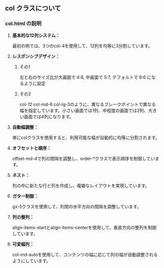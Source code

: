 ## col クラスについて

### col.html の説明
1. <b>基本的な12列システム：</b>

    最初の例では、3つのcol-4を使用して、12列を均等に3分割しています。

2. <b>レスポンシブデザイン：</b>
    1. その1

        左と右のサイズ比が大画面で 4:8, 中画面で 5:7, デフォルトで 6:6 になるように設定
  
    2. その2

        col-12 col-md-6 col-lg-3のように、異なるブレークポイントで異なる幅を指定しています。小さい画面では1列、中程度の画面では2列、大きい画面では4列になります。

3. <b>自動幅調整：</b>

    単にcolクラスを使用すると、利用可能な幅が自動的に均等に分割されます。

4. <b>オフセットと順序：</b>

    offset-md-4で列の間隔を調整し、order-*クラスで表示順序を制御しています。

5. <b>ネスト：</b>

    列の中に新たな行と列を作成し、複雑なレイアウトを実現しています。

6. <b>ガター制御：</b>

    gx-5クラスを使用して、列間の水平方向の間隔を調整しています。

7. <b>列の整列：</b>

    align-items-startとalign-items-centerを使用して、垂直方向の整列を制御しています。

8. <b>可変幅列：</b>

    col-md-autoを使用して、コンテンツの幅に応じて列の幅が自動調整されるようにしています。